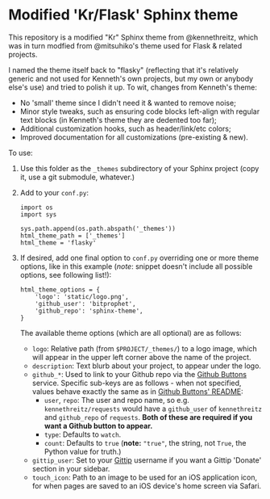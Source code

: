 # Modified 'Kr/Flask' Sphinx theme

This repository is a modified "Kr" Sphinx theme from @kennethreitz, which was
in turn modfied from @mitsuhiko's theme used for Flask & related projects.

I named the theme itself back to "flasky" (reflecting that it's relatively
generic and not used for Kenneth's own projects, but my own or anybody else's
use) and tried to polish it up. To wit, changes from Kenneth's theme:

* No 'small' theme since I didn't need it & wanted to remove noise;
* Minor style tweaks, such as ensuring code blocks left-align with regular text
  blocks (in Kenneth's theme they are dedented too far);
* Additional customization hooks, such as header/link/etc colors;
* Improved documentation for all customizations (pre-existing & new).

To use:

1. Use this folder as the `_themes` subdirectory of your Sphinx project (copy
   it, use a git submodule, whatever.)
2. Add to your `conf.py`:

       import os
       import sys
       
       sys.path.append(os.path.abspath('_themes'))
       html_theme_path = ['_themes']
       html_theme = 'flasky'

3. If desired, add one final option to `conf.py` overriding one or more theme
   options, like in this example (*note*: snippet doesn't include all possible
   options, see following list!):

       html_theme_options = {
           'logo': 'static/logo.png',
           'github_user': 'bitprophet',
           'github_repo': 'sphinx-theme',
       }

   The available theme options (which are all optional) are as follows:

   * `logo`: Relative path (from `$PROJECT/_themes/`) to a logo image, which
   will appear in the upper left corner above the name of the project.
   * `description`: Text blurb about your project, to appear under the logo.
   * `github_*`: Used to link to your Github
   repo via the [Github Buttons](http://ghbtns.com/) service. Specific sub-keys
   are as follows - when not specified, values behave exactly the same as in
   [Github Buttons' README](https://github.com/mdo/github-buttons#usage):
      * `user`, `repo`: The user and repo name, so e.g. `kennethreitz/requests`
      would have a `github_user` of `kennethreitz` and `github_repo` of
      `requests`. **Both of these are required if you want a Github button to
      appear.**
      * `type`: Defaults to `watch`.
      * `count`: Defaults to `true` (**note:** `"true"`, the string, not
      `True`, the Python value for truth.)
   * `gittip_user`: Set to your [Gittip](https://gittip.com) username if you
   want a Gittip 'Donate' section in your sidebar.
   * `touch_icon`: Path to an image to be used for an iOS application icon, for
   when pages are saved to an iOS device's home screen via Safari.
